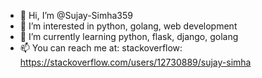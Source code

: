 - 👋 Hi, I’m @Sujay-Simha359
- 👀 I’m interested in python, golang, web development
- 🌱 I’m currently learning python, flask, django, golang
- 📫 You can reach me at: stackoverflow: https://stackoverflow.com/users/12730889/sujay-simha
